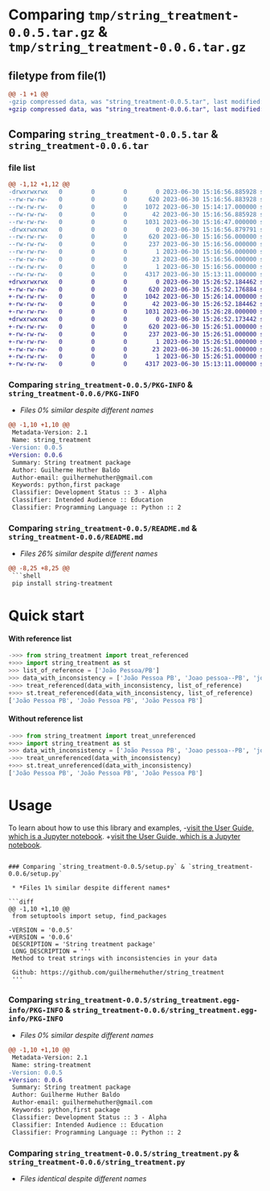 # Comparing `tmp/string_treatment-0.0.5.tar.gz` & `tmp/string_treatment-0.0.6.tar.gz`

## filetype from file(1)

```diff
@@ -1 +1 @@
-gzip compressed data, was "string_treatment-0.0.5.tar", last modified: Fri Jun 30 15:16:56 2023, max compression
+gzip compressed data, was "string_treatment-0.0.6.tar", last modified: Fri Jun 30 15:26:52 2023, max compression
```

## Comparing `string_treatment-0.0.5.tar` & `string_treatment-0.0.6.tar`

### file list

```diff
@@ -1,12 +1,12 @@
-drwxrwxrwx   0        0        0        0 2023-06-30 15:16:56.885928 string_treatment-0.0.5/
--rw-rw-rw-   0        0        0      620 2023-06-30 15:16:56.883928 string_treatment-0.0.5/PKG-INFO
--rw-rw-rw-   0        0        0     1072 2023-06-30 15:14:17.000000 string_treatment-0.0.5/README.md
--rw-rw-rw-   0        0        0       42 2023-06-30 15:16:56.885928 string_treatment-0.0.5/setup.cfg
--rw-rw-rw-   0        0        0     1031 2023-06-30 15:16:47.000000 string_treatment-0.0.5/setup.py
-drwxrwxrwx   0        0        0        0 2023-06-30 15:16:56.879791 string_treatment-0.0.5/string_treatment.egg-info/
--rw-rw-rw-   0        0        0      620 2023-06-30 15:16:56.000000 string_treatment-0.0.5/string_treatment.egg-info/PKG-INFO
--rw-rw-rw-   0        0        0      237 2023-06-30 15:16:56.000000 string_treatment-0.0.5/string_treatment.egg-info/SOURCES.txt
--rw-rw-rw-   0        0        0        1 2023-06-30 15:16:56.000000 string_treatment-0.0.5/string_treatment.egg-info/dependency_links.txt
--rw-rw-rw-   0        0        0       23 2023-06-30 15:16:56.000000 string_treatment-0.0.5/string_treatment.egg-info/requires.txt
--rw-rw-rw-   0        0        0        1 2023-06-30 15:16:56.000000 string_treatment-0.0.5/string_treatment.egg-info/top_level.txt
--rw-rw-rw-   0        0        0     4317 2023-06-30 15:13:11.000000 string_treatment-0.0.5/string_treatment.py
+drwxrwxrwx   0        0        0        0 2023-06-30 15:26:52.184462 string_treatment-0.0.6/
+-rw-rw-rw-   0        0        0      620 2023-06-30 15:26:52.176884 string_treatment-0.0.6/PKG-INFO
+-rw-rw-rw-   0        0        0     1042 2023-06-30 15:26:14.000000 string_treatment-0.0.6/README.md
+-rw-rw-rw-   0        0        0       42 2023-06-30 15:26:52.184462 string_treatment-0.0.6/setup.cfg
+-rw-rw-rw-   0        0        0     1031 2023-06-30 15:26:28.000000 string_treatment-0.0.6/setup.py
+drwxrwxrwx   0        0        0        0 2023-06-30 15:26:52.173442 string_treatment-0.0.6/string_treatment.egg-info/
+-rw-rw-rw-   0        0        0      620 2023-06-30 15:26:51.000000 string_treatment-0.0.6/string_treatment.egg-info/PKG-INFO
+-rw-rw-rw-   0        0        0      237 2023-06-30 15:26:51.000000 string_treatment-0.0.6/string_treatment.egg-info/SOURCES.txt
+-rw-rw-rw-   0        0        0        1 2023-06-30 15:26:51.000000 string_treatment-0.0.6/string_treatment.egg-info/dependency_links.txt
+-rw-rw-rw-   0        0        0       23 2023-06-30 15:26:51.000000 string_treatment-0.0.6/string_treatment.egg-info/requires.txt
+-rw-rw-rw-   0        0        0        1 2023-06-30 15:26:51.000000 string_treatment-0.0.6/string_treatment.egg-info/top_level.txt
+-rw-rw-rw-   0        0        0     4317 2023-06-30 15:13:11.000000 string_treatment-0.0.6/string_treatment.py
```

### Comparing `string_treatment-0.0.5/PKG-INFO` & `string_treatment-0.0.6/PKG-INFO`

 * *Files 0% similar despite different names*

```diff
@@ -1,10 +1,10 @@
 Metadata-Version: 2.1
 Name: string_treatment
-Version: 0.0.5
+Version: 0.0.6
 Summary: String treatment package
 Author: Guilherme Huther Baldo
 Author-email: guilhermehuther@gmail.com
 Keywords: python,first package
 Classifier: Development Status :: 3 - Alpha
 Classifier: Intended Audience :: Education
 Classifier: Programming Language :: Python :: 2
```

### Comparing `string_treatment-0.0.5/README.md` & `string_treatment-0.0.6/README.md`

 * *Files 26% similar despite different names*

```diff
@@ -8,25 +8,25 @@
 ```shell
 pip install string-treatment
 ```
 
 # Quick start
 #### With reference list
 ``` python
->>> from string_treatment import treat_referenced
+>>> import string_treatment as st
 >>> list_of_reference = ['João Pessoa/PB']
 >>> data_with_inconsistency = ['João Pessoa PB', 'Joao pessoa--PB', 'joa pssoa(pb)']
->>> treat_referenced(data_with_inconsistency, list_of_reference)
+>>> st.treat_referenced(data_with_inconsistency, list_of_reference)
 ['João Pessoa PB', 'João Pessoa PB', 'João Pessoa PB']
 ```
 
 #### Without reference list
 ``` python
->>> from string_treatment import treat_unreferenced
+>>> import string_treatment as st
 >>> data_with_inconsistency = ['João Pessoa PB', 'Joao pessoa--PB', 'joa pssoa(pb)']
->>> treat_unreferenced(data_with_inconsistency)
+>>> st.treat_unreferenced(data_with_inconsistency)
 ['João Pessoa PB', 'João Pessoa PB', 'João Pessoa PB']
 ```
 
 # Usage
 To learn about how to use this library and examples,
-[visit the User Guide, which is a Jupyter notebook](https://github.com/guilhermehuther/string_treatment/blob/main/example.ipynb).
+[visit the User Guide, which is a Jupyter notebook](https://github.com/guilhermehuther/string_treatment/blob/main/guide.ipynb).
```

### Comparing `string_treatment-0.0.5/setup.py` & `string_treatment-0.0.6/setup.py`

 * *Files 1% similar despite different names*

```diff
@@ -1,10 +1,10 @@
 from setuptools import setup, find_packages
 
-VERSION = '0.0.5' 
+VERSION = '0.0.6' 
 DESCRIPTION = 'String treatment package'
 LONG_DESCRIPTION = '''
 Method to treat strings with inconsistencies in your data
 
 Github: https://github.com/guilhermehuther/string_treatment
 '''
```

### Comparing `string_treatment-0.0.5/string_treatment.egg-info/PKG-INFO` & `string_treatment-0.0.6/string_treatment.egg-info/PKG-INFO`

 * *Files 0% similar despite different names*

```diff
@@ -1,10 +1,10 @@
 Metadata-Version: 2.1
 Name: string-treatment
-Version: 0.0.5
+Version: 0.0.6
 Summary: String treatment package
 Author: Guilherme Huther Baldo
 Author-email: guilhermehuther@gmail.com
 Keywords: python,first package
 Classifier: Development Status :: 3 - Alpha
 Classifier: Intended Audience :: Education
 Classifier: Programming Language :: Python :: 2
```

### Comparing `string_treatment-0.0.5/string_treatment.py` & `string_treatment-0.0.6/string_treatment.py`

 * *Files identical despite different names*

